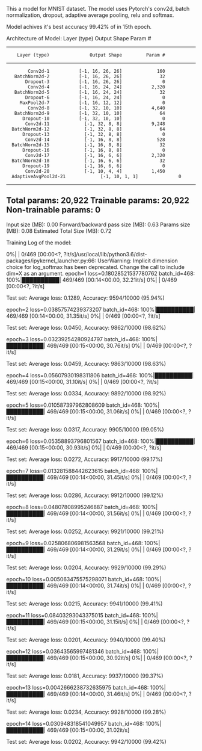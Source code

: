 This a model for MNIST dataset. The model uses Pytorch's conv2d, batch normalization, dropout, adaptive average pooling, relu and softmax.

Model achives it's best accuracy 99.42% of in 15th epoch.

Architecture of Model: Layer (type) Output Shape Param #

----------------------------------------------------------------
        Layer (type)               Output Shape         Param #
----------------------------------------------------------------
            Conv2d-1           [-1, 16, 26, 26]             160
       BatchNorm2d-2           [-1, 16, 26, 26]              32
           Dropout-3           [-1, 16, 26, 26]               0
            Conv2d-4           [-1, 16, 24, 24]           2,320
       BatchNorm2d-5           [-1, 16, 24, 24]              32
           Dropout-6           [-1, 16, 24, 24]               0
         MaxPool2d-7           [-1, 16, 12, 12]               0
            Conv2d-8           [-1, 32, 10, 10]           4,640
       BatchNorm2d-9           [-1, 32, 10, 10]              64
          Dropout-10           [-1, 32, 10, 10]               0
           Conv2d-11             [-1, 32, 8, 8]           9,248
      BatchNorm2d-12             [-1, 32, 8, 8]              64
          Dropout-13             [-1, 32, 8, 8]               0
           Conv2d-14             [-1, 16, 8, 8]             528
      BatchNorm2d-15             [-1, 16, 8, 8]              32
          Dropout-16             [-1, 16, 8, 8]               0
           Conv2d-17             [-1, 16, 6, 6]           2,320
      BatchNorm2d-18             [-1, 16, 6, 6]              32
          Dropout-19             [-1, 16, 6, 6]               0
           Conv2d-20             [-1, 10, 4, 4]           1,450
      AdaptiveAvgPool2d-21             [-1, 10, 1, 1]               0
----------------------------------------------------------------
Total params: 20,922
Trainable params: 20,922
Non-trainable params: 0
----------------------------------------------------------------
Input size (MB): 0.00
Forward/backward pass size (MB): 0.63
Params size (MB): 0.08
Estimated Total Size (MB): 0.72

Training Log of the model: 


  0%|          | 0/469 [00:00<?, ?it/s]/usr/local/lib/python3.6/dist-packages/ipykernel_launcher.py:66: UserWarning: Implicit dimension choice for log_softmax has been deprecated. Change the call to include dim=X as an argument.
epoch=1 loss=0.18028521537780762 batch_id=468: 100%|██████████| 469/469 [00:14<00:00, 32.21it/s]
  0%|          | 0/469 [00:00<?, ?it/s]

Test set: Average loss: 0.1289, Accuracy: 9594/10000 (95.94%)

epoch=2 loss=0.03857574239373207 batch_id=468: 100%|██████████| 469/469 [00:14<00:00, 31.35it/s]
  0%|          | 0/469 [00:00<?, ?it/s]

Test set: Average loss: 0.0450, Accuracy: 9862/10000 (98.62%)

epoch=3 loss=0.03239254280924797 batch_id=468: 100%|██████████| 469/469 [00:15<00:00, 30.76it/s]
  0%|          | 0/469 [00:00<?, ?it/s]

Test set: Average loss: 0.0459, Accuracy: 9863/10000 (98.63%)

epoch=4 loss=0.05607930198311806 batch_id=468: 100%|██████████| 469/469 [00:15<00:00, 31.10it/s]
  0%|          | 0/469 [00:00<?, ?it/s]

Test set: Average loss: 0.0334, Accuracy: 9892/10000 (98.92%)

epoch=5 loss=0.010587397962808609 batch_id=468: 100%|██████████| 469/469 [00:15<00:00, 31.06it/s]
  0%|          | 0/469 [00:00<?, ?it/s]

Test set: Average loss: 0.0317, Accuracy: 9905/10000 (99.05%)

epoch=6 loss=0.05358893796801567 batch_id=468: 100%|██████████| 469/469 [00:15<00:00, 30.93it/s]
  0%|          | 0/469 [00:00<?, ?it/s]

Test set: Average loss: 0.0272, Accuracy: 9917/10000 (99.17%)

epoch=7 loss=0.013281588442623615 batch_id=468: 100%|██████████| 469/469 [00:14<00:00, 31.45it/s]
  0%|          | 0/469 [00:00<?, ?it/s]

Test set: Average loss: 0.0286, Accuracy: 9912/10000 (99.12%)

epoch=8 loss=0.04807808995246887 batch_id=468: 100%|██████████| 469/469 [00:14<00:00, 31.56it/s]
  0%|          | 0/469 [00:00<?, ?it/s]

Test set: Average loss: 0.0252, Accuracy: 9921/10000 (99.21%)

epoch=9 loss=0.025806806981563568 batch_id=468: 100%|██████████| 469/469 [00:14<00:00, 31.29it/s]
  0%|          | 0/469 [00:00<?, ?it/s]

Test set: Average loss: 0.0204, Accuracy: 9929/10000 (99.29%)

epoch=10 loss=0.005063475575298071 batch_id=468: 100%|██████████| 469/469 [00:14<00:00, 31.74it/s]
  0%|          | 0/469 [00:00<?, ?it/s]

Test set: Average loss: 0.0215, Accuracy: 9941/10000 (99.41%)

epoch=11 loss=0.08403293043375015 batch_id=468: 100%|██████████| 469/469 [00:15<00:00, 31.15it/s]
  0%|          | 0/469 [00:00<?, ?it/s]

Test set: Average loss: 0.0201, Accuracy: 9940/10000 (99.40%)

epoch=12 loss=0.03643565997481346 batch_id=468: 100%|██████████| 469/469 [00:15<00:00, 30.92it/s]
  0%|          | 0/469 [00:00<?, ?it/s]

Test set: Average loss: 0.0181, Accuracy: 9937/10000 (99.37%)

epoch=13 loss=0.0042666238732635975 batch_id=468: 100%|██████████| 469/469 [00:14<00:00, 31.46it/s]
  0%|          | 0/469 [00:00<?, ?it/s]

Test set: Average loss: 0.0234, Accuracy: 9928/10000 (99.28%)

epoch=14 loss=0.030948318541049957 batch_id=468: 100%|██████████| 469/469 [00:15<00:00, 31.02it/s]

Test set: Average loss: 0.0202, Accuracy: 9942/10000 (99.42%)
